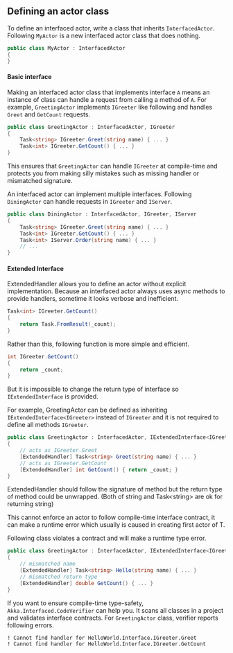 ## Defining an actor class

To define an interfaced actor, write a class that inherits `InterfacedActor`.
Following `MyActor` is a new interfaced actor class that does nothing.

```csharp
public class MyActor : InterfacedActor
{
}
```

#### Basic interface

Making an interfaced actor class that implements interface `A` means an instance
of class can handle a request from calling a method of `A`.
For example, `GreetingActor` implements `IGreeter` like following and handles
`Greet` and `GetCount` requests.

```csharp
public class GreetingActor : InterfacedActor, IGreeter
{
    Task<string> IGreeter.Greet(string name) { ... }
    Task<int> IGreeter.GetCount() { ... }
}
```

This ensures that `GreetingActor` can handle `IGreeter` at compile-time and
protects you from making silly mistakes such as missing handler or mismatched signature.

An interfaced actor can implement multiple interfaces.
Following `DiningActor` can handle requests in `IGreeter` and `IServer`.

```csharp
public class DiningActor : InterfacedActor, IGreeter, IServer
{
    Task<string> IGreeter.Greet(string name) { ... }
    Task<int> IGreeter.GetCount() { ... }
    Task<int> IServer.Order(string name) { ... }
    // ...
}
```

#### Extended Interface

ExtendedHandler allows you to define an actor without explicit implementation.
Because an interfaced actor always uses async methods to provide handlers,
sometime it looks verbose and inefficient.   

```csharp
Task<int> IGreeter.GetCount()
{
    return Task.FromResult(_count);
}
```

Rather than this, following function is more simple and efficient.

```csharp
int IGreeter.GetCount()
{
    return _count;
}
```

But it is impossible to change the return type of interface
so `IExtendedInterface` is provided.

For example, GreetingActor can be defined as inheriting
`IExtendedInterface<IGreeter>` instead of `IGreeter` and it is not required to
define all methods `IGreeter`.

```csharp
public class GreetingActor : InterfacedActor, IExtendedInterface<IGreeter>
{
    // acts as IGreeter.Greet
    [ExtendedHandler] Task<string> Greet(string name) { ... }
    // acts as IGreeter.GetCount
    [ExtendedHandler] int GetCount() { return _count; }
}
```

ExtendedHandler should follow the signature of method but the return type of
method could be unwrapped. (Both of string and Task\<string\> are ok for returning string)

This cannot enforce an actor to follow compile-time interface contract, it can make
a runtime error which usually is caused in creating first actor of T.

Following class violates a contract and will make a runtime type error.

```csharp
public class GreetingActor : InterfacedActor, IExtendedInterface<IGreeter>
{
    // mismatched name
    [ExtendedHandler] Task<string> Hello(string name) { ... }
    // mismatched return type
    [ExtendedHandler] double GetCount() { ... }
}
```

If you want to ensure compile-time type-safety,
`Akka.Interfaced.CodeVerifier` can help you.
It scans all classes in a project and validates interface contracts.
For `GreetingActor` class, verifier reports following errors.

```
! Cannot find handler for HelloWorld.Interface.IGreeter.Greet
! Cannot find handler for HelloWorld.Interface.IGreeter.GetCount
```
